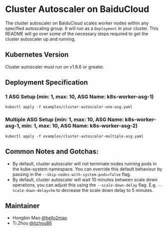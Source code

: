 # Cluster Autoscaler on BaiduCloud
The cluster autoscaler on BaiduCloud scales worker nodes within any specified autoscaling group. It will run as a `Deployment` in your cluster. This README will go over some of the necessary steps required to get the cluster autoscaler up and running.

## Kubernetes Version
Cluster autoscaler must run on v1.8.6 or greater.

## Deployment Specification

### 1 ASG Setup (min: 1, max: 10, ASG Name: k8s-worker-asg-1)
```
kubectl apply -f examples/cluster-autoscaler-one-asg.yaml
```

### Multiple ASG Setup (min: 1, max: 10, ASG Name: k8s-worker-asg-1, min: 1, max: 10, ASG Name: k8s-worker-asg-2)
```
kubectl apply -f examples/cluster-autoscaler-multiple-asg.yaml
```

## Common Notes and Gotchas:
- By default, cluster autoscaler will not terminate nodes running pods in the kube-system namespace. You can override this default behaviour by passing in the `--skip-nodes-with-system-pods=false` flag.
- By default, cluster autoscaler will wait 10 minutes between scale down operations, you can adjust this using the `--scale-down-delay` flag. E.g. `--scale-down-delay=5m` to decrease the scale down delay to 5 minutes.

## Maintainer
* Hongbin Mao [@hello2mao](https://github.com/hello2mao)  
* Ti Zhou [@tizhou86](https://github.com/tizhou86)